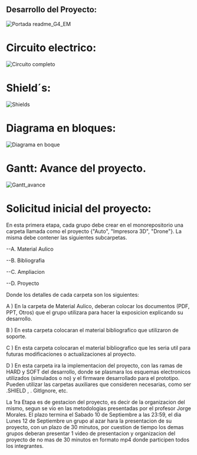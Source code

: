 ## Desarrollo del Proyecto:

![Portada readme_G4_EM](https://user-images.githubusercontent.com/46485082/191259112-6b701e0a-4697-48e1-965d-e8f889b13e62.png)


# Circuito electrico:

![Circuito completo](https://github.com/ISPC-TST-Electronica-Microcontrolada/Grupo4/blob/d2fd387787a631925b49e4b0d572687305cb0b31/PROYECTO_AUTO/D.Proyecto/HARD/circuito_con_mejoras.png)



# Shield´s:

![Shields](https://user-images.githubusercontent.com/46485082/191279142-da28ec72-6b58-4acb-9c6c-6e38c9c9955d.png)

# Diagrama en bloques:

![Diagrama en boque](https://user-images.githubusercontent.com/46485082/191343062-f1b39ea6-0d72-4f75-bd6e-0bb85af9f656.png)

# Gantt: Avance del proyecto.

![Gantt_avance](https://user-images.githubusercontent.com/46485082/191315424-cac0285e-ca76-453e-8549-3b2163507b17.png)


# Solicitud inicial del proyecto:

En esta primera etapa, cada grupo debe crear en el monorepositorio una carpeta llamada como el proyecto {"Auto", "Impresora 3D", "Drone"}. La misma debe contener las siguientes subcarpetas.

--A. Material Aulico

--B. Bibliografia

--C. Ampliacion

--D. Proyecto


Donde los detalles de cada carpeta son los siguientes:

A ) En la carpeta de Material Aulico, deberan colocar los documentos (PDF, PPT, Otros) que el grupo utilizara para hacer la exposicion explicando su desarrollo.

B ) En esta carpeta colocaran el material bibliografico que utilizaron de soporte.

C ) En esta carpeta colocaran el material bibliografico que les seria util para futuras modificaciones o actualizaciones al proyecto.

D ) En esta carpeta ira la implementacion del proyecto, con las ramas de HARD y SOFT del desarrollo, donde se plasmara los esquemas electronicos utilizados (simulados o no) y el firmware desarrollado para el prototipo. Pueden utilizar las carpetas auxiliares que consideren necesarias, como ser .SHIELD , . GitIgnore, etc.

La 1ra Etapa es de gestacion del proyecto, es decir de la organizacion del mismo, segun se vio en las metodologias presentadas por el profesor Jorge Morales. El plazo termina el Sabado 10 de Septiembre a las 23:59, el dia Lunes 12 de Septiembre un grupo al azar hara la presentacion de su proyecto, con un plazo de 30 minutos, por cuestion de tiempo los demas grupos deberan presentar 1 video de presentacion y organizacion del proyecto de no mas de 30 minutos en formato mp4 donde participen todos los integrantes.
